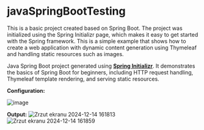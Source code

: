 # javaSpringBootTesting
This is a basic project created based on Spring Boot. The project was initialized using the Spring Initializr page, which makes it easy to get started with the Spring framework. This is a simple example that shows how to create a web application with dynamic content generation using Thymeleaf and handling static resources such as images.

Java Spring Boot project generated using **[Spring Initializr](https://start.spring.io/)**. It demonstrates the basics of Spring Boot for beginners, including HTTP request handling, Thymeleaf template rendering, and serving static resources.

**Configuration:**

![image](https://github.com/user-attachments/assets/5476baf2-b0e1-4c44-99c0-eda28ecfca02)

**Output:**
![Zrzut ekranu 2024-12-14 161813](https://github.com/user-attachments/assets/d9858b7b-e7dc-4530-8440-ae5fe892114d)
![Zrzut ekranu 2024-12-14 161859](https://github.com/user-attachments/assets/a96623a5-8133-475d-9db4-350bb6592ca3)

